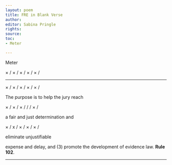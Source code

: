 ```yaml
---
layout: poem
title: FRE in Blank Verse
author:
editor: Sabina Pringle
rights:
source:
toc:
- Meter

---
```

Meter

×   /   ×   /   ×   /   ×   /   ×   /

---

×   /   ×   /   ×   /   ×   /   ×   /

The purpose is to help the jury reach

×   /   ×   /   ×   /   /   /   ×   /

a fair and just determination and

×   /   x  /  ×   /   ×   /   ×   /

eliminate unjustifiable

expense and delay, and (3) promote the development of evidence law. **Rule 102**.

---
